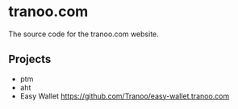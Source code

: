 # tranoo.com
The source code for the tranoo.com website.

## Projects
 * ptm
 * aht
 * Easy Wallet https://github.com/Tranoo/easy-wallet.tranoo.com
